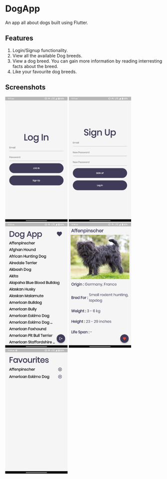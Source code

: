 # DogApp

An app all about dogs built using Flutter.

## Features
1. Login/Signup functionality.
2. View all the available Dog breeds.
3. View a dog breed. You can gain more information by reading interresting facts about the breed.
4. Like your favourite dog breeds.

## Screenshots

<img src="/screenshots/1.png" height="400"> <img src="/screenshots/2.png" height="400"> <img src="/screenshots/3.png" height="400">
<img src="/screenshots/4.png" height="400"> <img src="/screenshots/5.png" height="400">